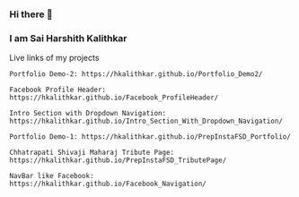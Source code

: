 ### Hi there 👋
### I am Sai Harshith Kalithkar

Live links of my projects

    Portfolio Demo-2: https://hkalithkar.github.io/Portfolio_Demo2/

    Facebook Profile Header: https://hkalithkar.github.io/Facebook_ProfileHeader/

    Intro Section with Dropdown Navigation: https://hkalithkar.github.io/Intro_Section_With_Dropdown_Navigation/

    Portfolio Demo-1: https://hkalithkar.github.io/PrepInstaFSD_Portfolio/

    Chhatrapati Shivaji Maharaj Tribute Page: https://hkalithkar.github.io/PrepInstaFSD_TributePage/

    NavBar like Facebook: https://hkalithkar.github.io/Facebook_Navigation/